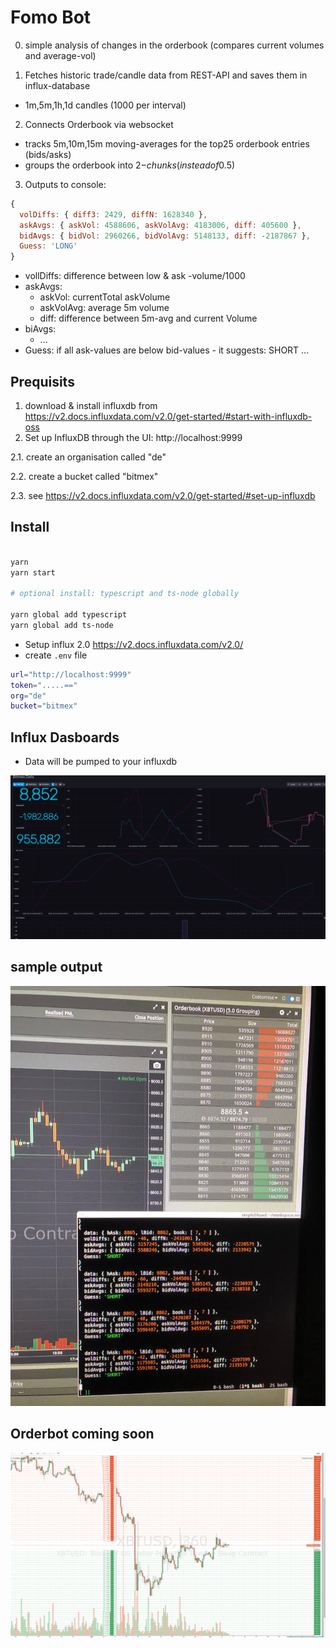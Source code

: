 # Fomo Bot

0. simple analysis of changes in the orderbook (compares current volumes and average-vol)

1. Fetches historic trade/candle data from REST-API and saves them in influx-database

- 1m,5m,1h,1d candles (1000 per interval)

2. Connects Orderbook via websocket

- tracks 5m,10m,15m moving-averages for the top25 orderbook entries (bids/asks)
- groups the orderbook into 2$-chunks (instead of 0.5$)

3. Outputs to console:

```js
{
  volDiffs: { diff3: 2429, diffN: 1628340 },
  askAvgs: { askVol: 4588606, askVolAvg: 4183006, diff: 405600 },
  bidAvgs: { bidVol: 2960266, bidVolAvg: 5148133, diff: -2187867 },
  Guess: 'LONG'
}
```

- vollDiffs: difference between low & ask -volume/1000
- askAvgs:
  - askVol: currentTotal askVolume
  - askVolAvg: average 5m volume
  - diff: difference between 5m-avg and current Volume
- biAvgs:
  - ...
- Guess: if all ask-values are below bid-values - it suggests: SHORT ...

## Prequisits

1. download & install influxdb from https://v2.docs.influxdata.com/v2.0/get-started/#start-with-influxdb-oss
2. Set up InfluxDB through the UI: http://localhost:9999

  2.1. create an organisation called "de"
  
  2.2. create a  bucket called "bitmex"
  
  2.3. see https://v2.docs.influxdata.com/v2.0/get-started/#set-up-influxdb
  

## Install

```bash

yarn
yarn start 

# optional install: typescript and ts-node globally

yarn global add typescript
yarn global add ts-node

```

- Setup influx 2.0 https://v2.docs.influxdata.com/v2.0/
- create `.env` file

```bash
url="http://localhost:9999"
token=".....=="
org="de"
bucket="bitmex"
```

## Influx Dasboards

- Data will be pumped to your influxdb

![img](/docs/bitmex.png)

## sample output 

![img](/docs/bmex_bot.jpg)



## Orderbot coming soon

![img](/docs/bmex_orders.png)



